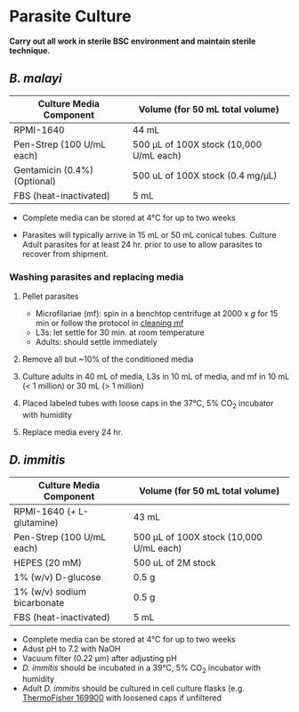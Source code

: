 # Parasite Culture

**Carry out all work in sterile BSC environment and maintain sterile technique.**

## *B. malayi*

| Culture Media Component    | Volume (for 50 mL total volume)        |
|----------------------------|----------------------------------------|
|RPMI-1640                   |44 mL                                   |
|Pen-Strep (100 U/mL each)   |500 μL of 100X stock (10,000 U/mL each) |
|Gentamicin (0.4%) (Optional)|500 uL of 100X stock (0.4 mg/μL)        |
|FBS (heat-inactivated)      |5 mL                                    |

- Complete media can be stored at 4°C for up to two weeks

- Parasites will typically arrive in 15 mL or 50 mL conical tubes. Culture Adult parasites for at least 24 hr. prior to use to allow parasites to recover from shipment.

### Washing parasites and replacing media

1. Pellet parasites
    - Microfilariae (mf): spin in a benchtop centrifuge at 2000 x *g* for 15 min or follow the protocol in [cleaning mf]()
    - L3s: let settle for 30 min. at room temperature
    - Adults: should settle immediately

2. Remove all but ~10% of the conditioned media

3. Culture adults in 40 mL of media, L3s in 10 mL of media, and mf in 10 mL (< 1 million) or 30 mL (> 1 million)

4. Placed labeled tubes with loose caps in the 37°C, 5% CO<sub>2</sub> incubator with humidity

5. Replace media every 24 hr.

## *D. immitis*

| Culture Media Component    | Volume (for 50 mL total volume)        |
|----------------------------|----------------------------------------|
|RPMI-1640 (+ L-glutamine)   |43 mL                                   |
|Pen-Strep (100 U/mL each)   |500 μL of 100X stock (10,000 U/mL each) |
|HEPES (20 mM)               |500 uL of 2M stock                      |
|1% (w/v) D-glucose          |0.5 g                                   |
|1% (w/v) sodium bicarbonate |0.5 g                                   |
|FBS (heat-inactivated)      |5 mL                                    |

- Complete media can be stored at 4°C for up to two weeks
- Adust pH to 7.2 with NaOH
- Vacuum filter (0.22 μm) after adjusting pH
- *D. immitis* should be incubated in a 39°C, 5% CO<sub>2</sub> incubator with humidity
- Adult *D. immitis* should be cultured in cell culture flasks (e.g. <a href="https://www.thermofisher.com/order/catalog/product/169900#/169900" target="_blank">ThermoFisher 169900</a> with loosened caps if unfiltered
